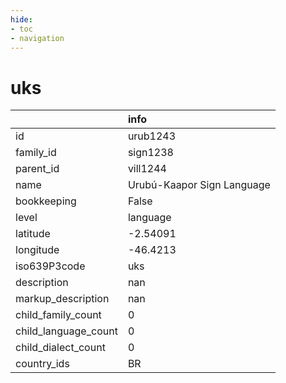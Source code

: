 ```yaml
---
hide:
- toc
- navigation
---
```

# uks
|                      | info                       |
|:---------------------|:---------------------------|
| id                   | urub1243                   |
| family_id            | sign1238                   |
| parent_id            | vill1244                   |
| name                 | Urubú-Kaapor Sign Language |
| bookkeeping          | False                      |
| level                | language                   |
| latitude             | -2.54091                   |
| longitude            | -46.4213                   |
| iso639P3code         | uks                        |
| description          | nan                        |
| markup_description   | nan                        |
| child_family_count   | 0                          |
| child_language_count | 0                          |
| child_dialect_count  | 0                          |
| country_ids          | BR                         |